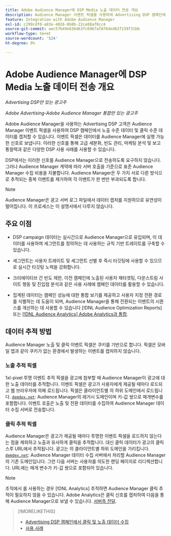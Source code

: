 ```yaml
---
title: Adobe Audience Manager에 DSP Media 노출 데이터 전송 개요
description: Audience Manager 이벤트 픽셀을 사용하여 Advertising DSP 캠페인에서 노출 수준 및 클릭 수준 데이터를 캡처하는 방법을 알아봅니다
feature: Integration with Adobe Audience Manager
exl-id: c299cdf0-a83e-4026-8b8b-22ce08af0cc4
source-git-commit: aec57b49e636d63fc6967af8764ed62f239f31bb
workflow-type: tm+mt
source-wordcount: '524'
ht-degree: 0%

---
```


# Adobe Audience Manager에 DSP Media 노출 데이터 전송 개요

*Advertising DSP만 있는 광고주*

*Adobe Advertising-Adobe Audience Manager 통합만 있는 광고주*

Adobe Audience Manager을 사용하는 Advertising DSP 고객은 Audience Manager 이벤트 픽셀을 사용하여 DSP 캠페인에서 노출 수준 데이터 및 클릭 수준 데이터를 캡처할 수 있습니다. 이벤트 픽셀은 데이터를 Audience Manager에 실행 가능한 신호로 보냅니다. 이러한 신호를 통해 고급 세분화, 빈도 관리, 마케팅 분석 및 보고 통찰력과 같은 다양한 DSP 사용 사례를 사용할 수 있습니다.

DSP에서는 이러한 신호를 Audience Manager으로 전송하도록 요구하지 않습니다. 그러나 Audience Manager 계약에 따라 서버 호출을 기준으로 표준 Audience Manager 수집 비용을 지불합니다. Audience Manager은 두 가지 서로 다른 방식으로 추적되는 중복 이벤트를 제거하여 각 이벤트가 한 번만 부과되도록 합니다.

>[!NOTE]
>
> Audience Manager은 광고 서버 로그 파일에서 데이터 캡처를 지원하므로 유연성이 떨어집니다. 이 프로세스는 이 설명서에서 다루지 않습니다.

## 주요 이점

* DSP campaign 데이터는 실시간으로 Audience Manager으로 유입되며, 이 데이터를 사용하여 세그먼트를 정의하는 데 사용하는 규칙 기반 트레이트를 구축할 수 있습니다.

* 세그먼트는 사용자 트레이트 및 세그먼트 선별 후 즉시 타깃팅에 사용할 수 있으므로 실시간 타깃팅 노력을 강화합니다.

* 크리에이티브 간 빈도 제한, 이전 캠페인에 노출된 사용자 재타겟팅, 다운스트림 사이트 행동 및 진입점 분석과 같은 사용 사례에 캠페인 데이터를 활용할 수 있습니다.

* 집계된 데이터는 캠페인 성능에 대한 통합 보기를 제공하고 사용자 지정 전환 경로를 식별하는 데 도움이 되며, Audience Manager을 통해 전환되는 이벤트의 시퀀스를 개선하는 데 사용할 수 있습니다 [!DNL Audience Optimization Reports] 또는 [[!DNL Audience Analytics] Adobe Analytics과 통합](/help/integrations/audience-manager/audience-analytics.md).

## 데이터 추적 방법

Audience Manager 노출 및 클릭 이벤트 픽셀은 쿠키를 기반으로 합니다. 픽셀은 모바일 앱과 같이 쿠키가 없는 환경에서 발생하는 이벤트를 캡처하지 않습니다.<!-- Verify if this is still correct. -->

### 노출 추적 픽셀

1xl-pixel 투명 이벤트 추적 픽셀을 광고에 첨부할 때 Audience Manager이 광고에 대한 노출 데이터를 추적합니다. 이벤트 픽셀은 광고가 사용자에게 제공될 때마다 로드되고 웹 브라우저에 의해 로드됩니다. 픽셀은 클라이언트별 의 하위 도메인에서 로드됩니다. [`demdex.net`](https://experienceleague.adobe.com/docs/audience-manager/user-guide/reference/demdex-calls.html): Audience Manager의 레거시 도메인이며 키-값 쌍으로 매개변수를 포함합니다. 이벤트 호출은 노출 및 전환 데이터를 수집하여 Audience Manager 데이터 수집 서버로 전송합니다.

### 클릭 추적 픽셀

Audience Manager은 광고가 제공될 때마다 투명한 이벤트 픽셀을 로드하지 않는다는 점을 제외하고 노출과 유사하게 클릭을 추적합니다. 대신 클릭 데이터가 광고의 클릭스루 URL에서 추적됩니다. 광고는 의 클라이언트별 하위 도메인을 가리킵니다. [`demdex.net`](https://experienceleague.adobe.com/docs/audience-manager/user-guide/reference/demdex-calls.html): Audience Manager 데이터 수집 서버에서 처리할 Audience Manager의 기존 도메인입니다. 그런 다음 서버는 사용자를 의도한 랜딩 페이지로 리디렉션합니다. URL에는 매개 변수가 키-값 쌍으로 포함되어 있습니다.

>[!NOTE]
>
>조직에서 를 사용하는 경우 [!DNL Analytics] 추적하면 Audience Manager 클릭 추적이 필요하지 않을 수 있습니다. Adobe Analytics은 클릭 신호를 캡처하여 다음을 통해 Audience Manager으로 보낼 수 있습니다. [서버측 전달](https://experienceleague.adobe.com/docs/analytics/admin/admin-tools/server-side-forwarding/ssf.html).

>[!MORELIKETHIS]
>
>* [Advertising DSP 캠페인에서 클릭 및 노출 데이터 수집](collect.md)
>* [사용 사례](use-cases.md)
